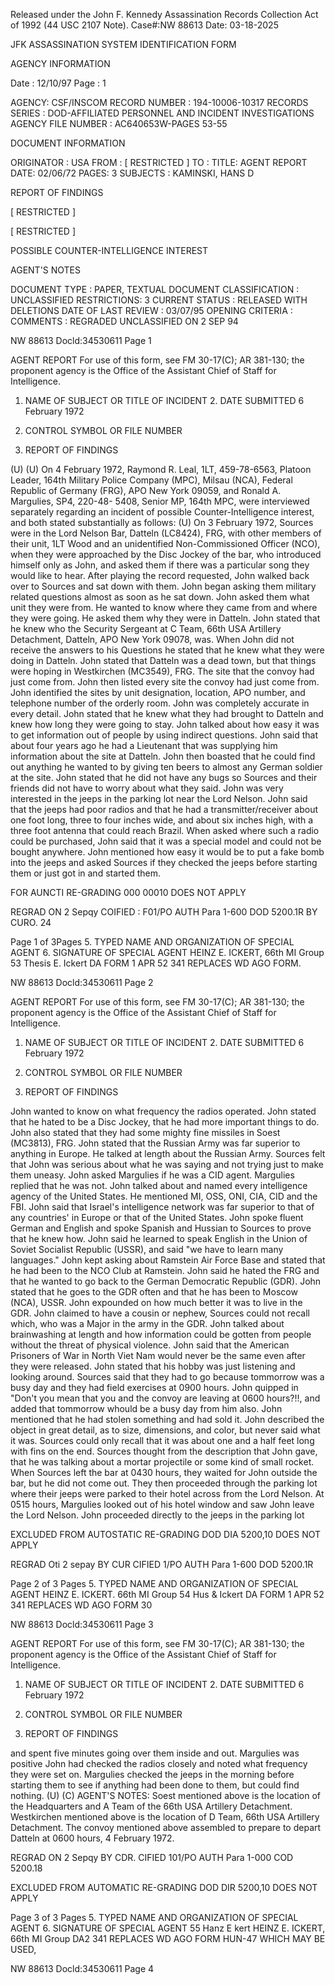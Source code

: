 Released under the John F. Kennedy
Assassination Records Collection Act of
1992 (44 USC 2107 Note). Case#:NW
88613 Date: 03-18-2025

JFK ASSASSINATION SYSTEM
IDENTIFICATION FORM

AGENCY INFORMATION

Date : 12/10/97
Page : 1

AGENCY: CSF/INSCOM
RECORD NUMBER : 194-10006-10317
RECORDS SERIES : DOD-AFFILIATED PERSONNEL AND INCIDENT INVESTIGATIONS
AGENCY FILE NUMBER : AC640653W-PAGES 53-55

DOCUMENT INFORMATION

ORIGINATOR : USA
FROM : [ RESTRICTED ]
TO :
TITLE: AGENT REPORT
DATE: 02/06/72
PAGES: 3
SUBJECTS : KAMINSKI, HANS D

REPORT OF FINDINGS

[ RESTRICTED ]

[ RESTRICTED ]

POSSIBLE COUNTER-INTELLIGENCE INTEREST

AGENT'S NOTES

DOCUMENT TYPE : PAPER, TEXTUAL DOCUMENT
CLASSIFICATION : UNCLASSIFIED
RESTRICTIONS: 3
CURRENT STATUS : RELEASED WITH DELETIONS
DATE OF LAST REVIEW : 03/07/95
OPENING CRITERIA :
COMMENTS : REGRADED UNCLASSIFIED ON 2 SEP 94

NW 88613 Docld:34530611 Page 1

AGENT REPORT
For use of this form, see FM 30-17(C); AR 381-130; the proponent agency is the Office of the Assistant Chief of Staff for Intelligence.
1. NAME OF SUBJECT OR TITLE OF INCIDENT 2. DATE SUBMITTED
 6 February 1972
3. CONTROL SYMBOL OR FILE NUMBER

4. REPORT OF FINDINGS

(U)
(U) On 4 February 1972, Raymond R. Leal, 1LT, 459-78-6563, Platoon
Leader, 164th Military Police Company (MPC), Milsau (NCA), Federal Republic
of Germany (FRG), APO New York 09059, and Ronald A. Margulies, SP4, 220-48-
5408, Senior MP, 164th MPC, were interviewed separately regarding an incident
of possible Counter-Intelligence interest, and both stated substantially
as follows:
(U)
On 3 February 1972, Sources were in the Lord Nelson Bar, Datteln
(LC8424), FRG, with other members of their unit, 1LT Wood and an unidentified
Non-Commissioned Officer (NCO), when they were approached by the Disc Jockey
of the bar, who introduced himself only as John, and asked them if there was
a particular song they would like to hear. After playing the record requested,
John walked back over to Sources and sat down with them. John began asking
them military related questions almost as soon as he sat down. John asked
them what unit they were from. He wanted to know where they came from
and where they were going. He asked them why they were in Datteln. John
stated that he knew who the Security Sergeant at C Team, 66th USA Artillery
Detachment, Datteln, APO New York 09078, was. When John did not receive the
answers to his Questions he stated that he knew what they were doing in
Datteln. John stated that Datteln was a dead town, but that things were
hoping in Westkirchen (MC3549), FRG. The site that the convoy had just come
from. John then listed every site the convoy had just come from. John
identified the sites by unit designation, location, APO number, and telephone
number of the orderly room. John was completely accurate in every detail.
John stated that he knew what they had brought to Datteln and knew how long
they were going to stay. John talked about how easy it was to get information
out of people by using indirect questions. John said that about four years
ago he had a Lieutenant that was supplying him information about the site
at Datteln. John then boasted that he could find out anything he wanted to
by giving ten beers to almost any German soldier at the site. John stated
that he did not have any bugs so Sources and their friends did not have to
worry about what they said. John was very interested in the jeeps in the
parking lot near the Lord Nelson. John said that the jeeps had poor radios
and that he had a transmitter/receiver about one foot long, three to four
inches wide, and about six inches high, with a three foot antenna that could
reach Brazil. When asked where such a radio could be purchased, John said
that it was a special model and could not be bought anywhere. John mentioned
how easy it would be to put a fake bomb into the jeeps and asked Sources if
they checked the jeeps before starting them or just got in and started them.

FOR AUNCTI RE-GRADING
000
00010 DOES NOT APPLY

REGRAD
ON 2 Sepqy
COIFIED
: F01/PO
AUTH Para 1-600 DOD 5200.1R
BY CURO.
24

Page 1 of 3Pages
5. TYPED NAME AND ORGANIZATION OF SPECIAL AGENT 6. SIGNATURE OF SPECIAL AGENT
HEINZ E. ICKERT, 66th MI Group
53
Thesis E. Ickert
DA
FORM
1 APR 52
341 REPLACES WD AGO FORM.

NW 88613 Docld:34530611 Page 2

AGENT REPORT
For use of this form, see FM 30-17(C); AR 381-130; the proponent agency is the Office of the Assistant Chief of Staff for Intelligence.
1. NAME OF SUBJECT OR TITLE OF INCIDENT 2. DATE SUBMITTED
 6 February 1972
3. CONTROL SYMBOL OR FILE NUMBER

4. REPORT OF FINDINGS

John wanted to know on what frequency the radios operated. John stated that
he hated to be a Disc Jockey, that he had more important things to do.
John also stated that they had some mighty fine missiles in Soest (MC3813),
FRG. John stated that the Russian Army was far superior to anything in
Europe. He talked at length about the Russian Army. Sources felt that
John was serious about what he was saying and not trying just to make them
uneasy. John asked Margulies if he was a CID agent. Margulies replied that
he was not. John talked about and named every intelligence agency of the
United States. He mentioned MI, OSS, ONI, CIA, CID and the FBI. John said
that Israel's intelligence network was far superior to that of any countries'
in Europe or that of the United States. John spoke fluent German and English
and spoke Spanish and Hussian to Sources to prove that he knew how. John
said he learned to speak English in the Union of Soviet Socialist Republic
(USSR), and said "we have to learn many languages." John kept asking about
Ramstein Air Force Base and stated that he had been to the NCO Club at
Ramstein. John said he hated the FRG and that he wanted to go back to
the German Democratic Republic (GDR). John stated that he goes to the GDR
often and that he has been to Moscow (NCA), USSR. John expounded on how
much better it was to live in the GDR. John claimed to have a cousin or
nephew, Sources could not recall which, who was a Major in the army in the
GDR. John talked about brainwashing at length and how information could
be gotten from people without the threat of physical violence. John said that
the American Prisoners of War in North Viet Nam would never be the same
even after they were released. John stated that his hobby was just listening
and looking around. Sources said that they had to go because tommorrow
was a busy day and they had field exercises at 0900 hours. John quipped in
"Don't you mean that you and the convoy are leaving at 0600 hours?!!, and
added that tommorrow whould be a busy day from him also. John mentioned that
he had stolen something and had sold it. John described the object in great
detail, as to size, dimensions, and color, but never said what it was.
Sources could only recall that it was about one and a half feet long with
fins on the end. Sources thought from the description that John gave, that
he was talking about a mortar projectile or some kind of small rocket.
When Sources left the bar at 0430 hours, they waited for John outside the
bar, but he did not come out. They then proceeded through the parking lot
where their jeeps were parked to their hotel across from the Lord Nelson.
At 0515 hours, Margulies looked out of his hotel window and saw John leave
the Lord Nelson. John proceeded directly to the jeeps in the parking lot

EXCLUDED FROM AUTOSTATIC RE-GRADING
DOD DIA 5200,10 DOES NOT APPLY

REGRAD
Oti 2 sepay
BY CUR
CIFIED
1/PO
AUTH Para 1-600 DOD 5200.1R

Page 2 of 3 Pages
5. TYPED NAME AND ORGANIZATION OF SPECIAL AGENT
HEINZ E. ICKERT. 66th MI Group
54
Hus & Ickert
DA
FORM
1 APR 52
341 REPLACES WD AGO FORM 30

NW 88613 Docld:34530611 Page 3

AGENT REPORT
For use of this form, see FM 30-17(C); AR 381-130; the proponent agency is the Office of the Assistant Chief of Staff for Intelligence.
1. NAME OF SUBJECT OR TITLE OF INCIDENT 2. DATE SUBMITTED
 6 February 1972
3. CONTROL SYMBOL OR FILE NUMBER

4. REPORT OF FINDINGS

and spent five minutes going over them inside and out. Margulies was positive
John had checked the radios closely and noted what frequency they were set
on. Margulies checked the jeeps in the morning before starting them to
see if anything had been done to them, but could find nothing.
(U)
(C) AGENT'S NOTES: Soest mentioned above is the location of the
Headquarters and A Team of the 66th USA Artillery Detachment. Westkirchen
mentioned above is the location of D Team, 66th USA Artillery Detachment.
The convoy mentioned above assembled to prepare to depart Datteln at 0600
hours, 4 February 1972.

REGRAD
ON 2 Sepqy
BY CDR.
CIFIED
101/PO
AUTH Para 1-000 COD 5200.18

EXCLUDED FROM AUTOMATIC RE-GRADING
DOD DIR 5200,10 DOES NOT APPLY

Page 3 of 3 Pages
5. TYPED NAME AND ORGANIZATION OF SPECIAL AGENT
6. SIGNATURE OF SPECIAL AGENT
55
Hanz E kert
HEINZ E. ICKERT, 66th MI Group
DA2 341 REPLACES WD AGO FORM HUN-47 WHICH MAY BE USED,

NW 88613 Docld:34530611 Page 4
